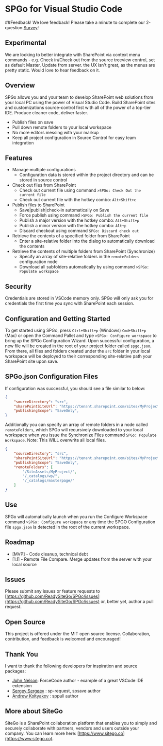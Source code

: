 # SPGo for Visual Studio Code

##Feedback!
We love feedback! Please take a minute to complete our 2-question [Survey](https://forms.office.com/Pages/ResponsePage.aspx?id=DZb1uny9ZkKNWQyYu-wakJzz1QojmH9AnvOnKspXAdtUNFBVUVdYRTFQN00zOEFPQkFMT0EyMEpZUC4u)!

## Experimental
We are looking to better integrate with SharePoint via context menu commands - e.g. Check in/Check out from the source treeview control, set as default Master, Update from server. the UX isn't great, as the menus are pretty static. Would love to hear feedback on it.

## Overview
SPGo allows you and your team to develop SharePoint web solutions from your local PC using the power of Visual Studio Code. Build SharePoint sites and customizations source-control first with all of the power of a top-tier IDE. Produce cleaner code, deliver faster.
* Publish files on save
* Pull down remote folders to your local workspace
* No more editors messing with your markup 
* Keep all project configuration in Source Control for easy team integration

## Features
* Manage multiple configurations
    * Configuration data is stored within the project directory and can be stored in source control
* Check out files from SharePoint
    * Check out current file using command `>SPGo: Check Out the current file`
    * Check out current file with the hotkey combo: `Alt+Shift+c`
* Publish files to SharePoint
    * Save|publish|check-in automatically on Save
    * Force publish using command `>SPGo: Publish the current file`
    * Publish a major version with the hotkey combo: `Alt+Shift+p`
    * Publish a minor version with the hotkey combo: `Alt+p`
    * Discard checkout using command `SPGo: Discard check out`
* Retrieve the contents of a specified folder from SharePoint
    * Enter a site-relative folder into the dialog to automatically download the contents
* Retrieve the contents of multiple folders from SharePoint (Synchronize)
    * Specify an array of site-relative folders in the `remoteFolders` configuration node
    * Download all subfolders automatically by using command `>SPGo: Populate workspace`


## Security
Credentials are stored in VSCode memory only. SPGo will only ask you for credentials the first time you sync with SharePoint each session.

## Configuration and Getting Started
To get started using SPGo, press `Ctrl+Shift+p` (Windows) `Cmd+Shift+p` (Mac) or open the Command Pallet and type `>SPGo: Configure workspace` to bring up the SPGo Configuration Wizard. Upon successful configuration, a new file will be created in the root of your project folder called `spgo.json`. From there, all files and folders created under the `src` folder in your local workspace will be deployed to their corresponding site-relative path your SharePoint site upon save.

## SPGo.json Configuration Files
If configuration was successful, you should see a file similar to below:

```json
{
    "sourceDirectory": "src",
    "sharePointSiteUrl": "https://tenant.sharepoint.com/sites/MyProject",
    "publishingScope": "SaveOnly",
} 
```

Additionally you can specify an array of remote folders in a node called `remoteFolders`, which SPGo will recursively downloaded to your local workspace when you issue the Synchronize Files command `SPGo: Populate Workspace`. Note: This WILL overwrite all local files.
```json
{
    "sourceDirectory": "src",
    "sharePointSiteUrl": "https://tenant.sharepoint.com/sites/MyProject",
    "publishingScope": "SaveOnly",
    "remoteFolders": [
        "/SiteAssets/MyProject/",
        "/_catalogs/wp/",
        "/_catalogs/masterpage/"
    ]
} 
```

## Use
SPGo will automatically launch when you run the Configure Workspace command `>SPGo: Configure workspace` or any time the SPGO Configuration file `spgo.json` is detected in the root of the current workspace.

## Roadmap
* [MVP] - Code cleanup, technical debt
* [1.1] - Remote File Compare. Merge updates from the server with your local source


## Issues
Please submit any issues or feature requests to [https://github.com/ReadySiteGo/SPGo/issues](https://github.com/ReadySiteGo/SPGo/issues) or, better yet, author a pull request.

## Open Source
This project is offered under the MIT open source license. Collaboration, contribution, and feedback is welcomed and encouraged!

## Thank You
I want to thank the following developers for inspiration and source packages:
* [John Nelson](https://github.com/celador): ForceCode author - example of a great VSCode IDE extension
* [Sergey Sergeev](https://github.com/s-KaiNet) : sp-request, spsave author
* [Andrew Koltyakov](https://github.com/koltyakov) : sppull author

## More about SiteGo
SiteGo is a SharePoint collaboration platform that enables you to simply and securely collaborate with partners, vendors and users outside your company. You can learn more here: [https://www.sitego.co](https://www.sitego.co).